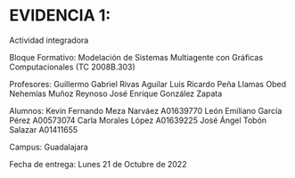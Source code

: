 # EVIDENCIA 1: 
Actividad integradora

Bloque Formativo:
Modelación de Sistemas Multiagente con Gráficas Computacionales (TC 2008B.303)

Profesores:
Guillermo Gabriel Rivas Aguilar
Luis Ricardo Peña Llamas
Obed Nehemías Muñoz Reynoso
José Enrique González Zapata

Alumnos:
Kevin Fernando Meza Narváez    A01639770
León Emiliano García Pérez         A00573074
Carla Morales López             A01639225
José Ángel Tobón Salazar         A01411655

Campus:
Guadalajara

Fecha de entrega: Lunes 21 de Octubre de 2022
